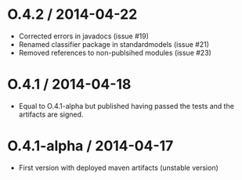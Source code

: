 O.4.2 / 2014-04-22
==================
  * Corrected errors in javadocs (issue #19)
  * Renamed classifier package in standardmodels (issue #21)
  * Removed references to non-publsihed modules (issue #23) 


O.4.1 / 2014-04-18
==================
  * Equal to O.4.1-alpha but published having passed the tests and the artifacts are signed.


O.4.1-alpha / 2014-04-17
==================
  * First version with deployed maven artifacts (unstable version)
